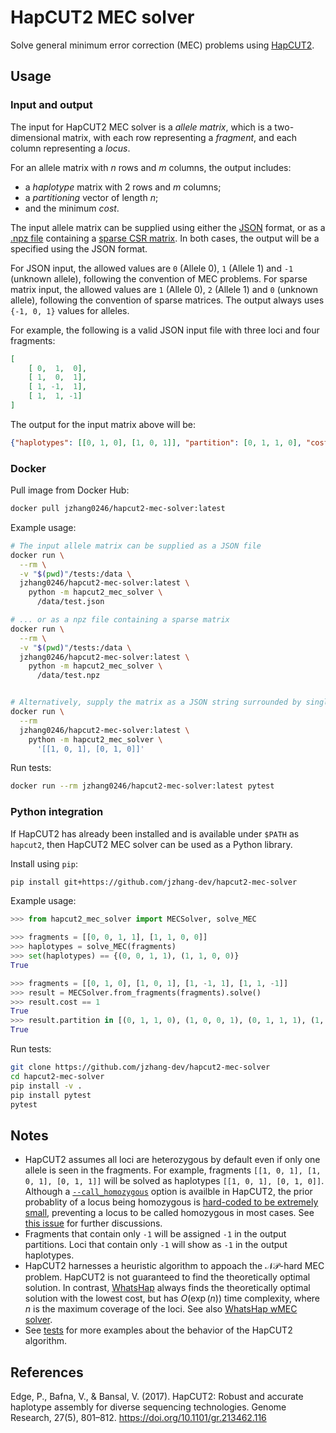 # HapCUT2 MEC solver

Solve general minimum error correction (MEC) problems using [HapCUT2](https://github.com/vibansal/HapCUT2).

## Usage

### Input and output

The input for HapCUT2 MEC solver is a *allele matrix*, which is a two-dimensional matrix, with each row representing a *fragment*, and each column representing a *locus*. 

For an allele matrix with *n* rows and *m* columns, the output includes:
- a *haplotype* matrix with 2 rows and *m* columns;
- a *partitioning* vector of length *n*;
- and the minimum *cost*.



The input allele matrix can be supplied using either the [JSON](https://en.wikipedia.org/wiki/JSON) format, or as a [.npz file](https://docs.scipy.org/doc/scipy/reference/generated/scipy.sparse.load_npz.html#scipy-sparse-load-npz) containing a [sparse CSR matrix](https://docs.scipy.org/doc/scipy/reference/generated/scipy.sparse.csr_matrix.html#scipy-sparse-csr-matrix). In both cases, the output will be a specified using the JSON format. 

For JSON input, the allowed values are `0` (Allele 0), `1` (Allele 1) and `-1` (unknown allele), following the convention of MEC problems. For sparse matrix input, the allowed values are `1` (Allele 0), `2` (Allele 1) and `0` (unknown allele), following the convention of sparse matrices. The output always uses `{-1, 0, 1}` values for alleles.

For example, the following is a valid JSON input file with three loci and four fragments:

```json
[
    [ 0,  1,  0], 
    [ 1,  0,  1], 
    [ 1, -1,  1],
    [ 1,  1, -1]
]
```

The output for the input matrix above will be:

```json
{"haplotypes": [[0, 1, 0], [1, 0, 1]], "partition": [0, 1, 1, 0], "cost": 1}
```


### Docker

Pull image from Docker Hub:

```sh
docker pull jzhang0246/hapcut2-mec-solver:latest
```

Example usage: 

```sh
# The input allele matrix can be supplied as a JSON file
docker run \
  --rm \
  -v "$(pwd)"/tests:/data \
  jzhang0246/hapcut2-mec-solver:latest \
    python -m hapcut2_mec_solver \
      /data/test.json

# ... or as a npz file containing a sparse matrix 
docker run \
  --rm \
  -v "$(pwd)"/tests:/data \
  jzhang0246/hapcut2-mec-solver:latest \
    python -m hapcut2_mec_solver \
      /data/test.npz


# Alternatively, supply the matrix as a JSON string surrounded by single or double quotes. 
docker run \
  --rm 
  jzhang0246/hapcut2-mec-solver:latest \
    python -m hapcut2_mec_solver \
      '[[1, 0, 1], [0, 1, 0]]'
```

Run tests:

```sh
docker run --rm jzhang0246/hapcut2-mec-solver:latest pytest
```

### Python integration

If HapCUT2 has already been installed and is available under `$PATH` as `hapcut2`, then HapCUT2 MEC solver can be used as a Python library.

Install using `pip`:

```sh
pip install git+https://github.com/jzhang-dev/hapcut2-mec-solver
```

Example usage:

```py
>>> from hapcut2_mec_solver import MECSolver, solve_MEC

>>> fragments = [[0, 0, 1, 1], [1, 1, 0, 0]]
>>> haplotypes = solve_MEC(fragments)
>>> set(haplotypes) == {(0, 0, 1, 1), (1, 1, 0, 0)}
True

>>> fragments = [[0, 1, 0], [1, 0, 1], [1, -1, 1], [1, 1, -1]]
>>> result = MECSolver.from_fragments(fragments).solve()
>>> result.cost == 1
True
>>> result.partition in [(0, 1, 1, 0), (1, 0, 0, 1), (0, 1, 1, 1), (1, 0, 0, 0)]
True
```

Run tests:

```sh
git clone https://github.com/jzhang-dev/hapcut2-mec-solver
cd hapcut2-mec-solver
pip install -v .
pip install pytest
pytest
```


## Notes

- HapCUT2 assumes all loci are heterozygous by default even if only one allele is seen in the fragments. For example, fragments `[[1, 0, 1], [1, 0, 1], [0, 1, 1]]` will be solved as haplotypes `[[1, 0, 1], [0, 1, 0]]`. Although a [`--call_homozygous`](https://github.com/vibansal/HapCUT2/blob/66ee827f9130fa64ff93044227702804308f1650/hapcut2-src/optionparser.c#L201) option is availble in HapCUT2, the prior probablity of a locus being homozygous is [hard-coded to be extremely small](https://github.com/vibansal/HapCUT2/blob/66ee827f9130fa64ff93044227702804308f1650/hapcut2-src/optionparser.c#L23), preventing a locus to be called homozygous in most cases. See [this issue](https://github.com/vibansal/HapCUT2/issues/110) for further discussions.  
- Fragments that contain only `-1` will be assigned `-1` in the output partitions. Loci that contain only `-1` will show as `-1` in the output haplotypes. 
- HapCUT2 harnesses a heuristic algorithm to appoach the $\mathcal{NP}$-hard MEC problem. HapCUT2 is not guaranteed to find the theoretically optimal solution. In contrast, [WhatsHap](https://whatshap.readthedocs.io/en/latest/) always finds the theoretically optimal solution with the lowest cost, but has $\mathit{O}(\exp(n))$ time complexity, where $n$ is the maximum coverage of the loci. See also [WhatsHap wMEC solver](https://github.com/jzhang-dev/whatshap-wmec-solver).
- See [tests](https://github.com/jzhang-dev/hapcut2-mec-solver/tree/main/tests) for more examples about the behavior of the HapCUT2 algorithm. 

## References

Edge, P., Bafna, V., & Bansal, V. (2017). HapCUT2: Robust and accurate haplotype assembly for diverse sequencing technologies. Genome Research, 27(5), 801–812. https://doi.org/10.1101/gr.213462.116



